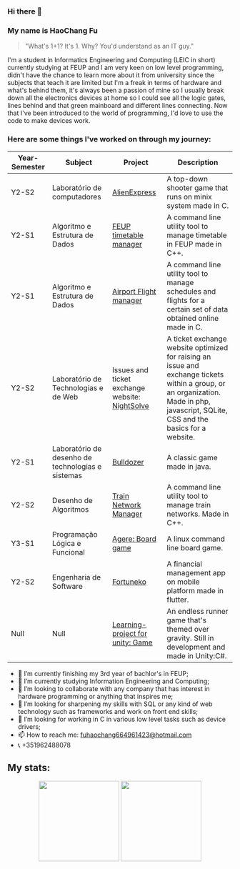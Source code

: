 ### Hi there 👋
### My name is HaoChang Fu
> "What's 1+1? It's 1. Why? You'd understand as an IT guy."

  I'm a student in Informatics Engineering and Computing (LEIC in short) currently studying at FEUP and I am very keen on low level programming, didn't have the chance to learn more about it from university since the subjects that teach it are limited but I'm a freak in terms of hardware and what's behind them, it's always been a passion of mine so I usually break down all the electronics devices at home so I could see all the logic gates, lines behind and that green mainboard and different lines connecting.
  Now that I've been introduced to the world of programming, I'd love to use the code to make devices work.
### Here are some things I've worked on through my journey:

| Year-Semester | Subject                                           | Project                                                                                  | Description                                                                                                                                                                          |
|---------------|---------------------------------------------------|------------------------------------------------------------------------------------------|--------------------------------------------------------------------------------------------------------------------------------------------------------------------------------------|
| Y2-S2         | Laboratório de computadores                       | [AlienExpress](https://github.com/unrealxinfinity/AlienExpress)                          | A top-down shooter game that runs on minix system made in C.                                                                                                                         |
| Y2-S1         | Algoritmo e Estrutura de Dados                    | [FEUP timetable manager](https://github.com/unrealxinfinity/AED1)                        | A command line utility tool to manage timetable in FEUP made in C++.                                                                                                                 |
| Y2-S1         | Algoritmo e Estrutura de Dados                    | [Airport Flight manager](https://github.com/unrealxinfinity/AEDGrupo2)                   | A command line utility tool to manage schedules and flights for a certain set of data obtained online made in C.                                                                     |
| Y2-S2         | Laboratório de Technologias e de Web              | Issues and ticket exchange website: [NightSolve](https://github.com/unrealxinfinity/LTW) | A ticket exchange website optimized for raising an issue and exchange tickets within a group, or an organization. Made in php, javascript, SQLite, CSS and the basics for a website. |
| Y2-S1         | Laboratório de desenho de technologias e sistemas | [Bulldozer](https://github.com/unrealxinfinity/LDTS)                                     | A classic game made in java.                                                                                                                                                         |
| Y2-S2         | Desenho de Algoritmos                             | [Train Network Manager](https://github.com/unrealxinfinity/DA2023)                       | A command line utility tool to manage train networks. Made in C++.                                                                                                                   |
| Y3-S1         | Programação Lógica e Funcional                    | [Agere: Board game](https://github.com/unrealxinfinity/Agere-PFL)                        | A linux command line board game.                                                                                                                                                     |
| Y2-S2         | Engenharia de Software                            | [Fortuneko](https://github.com/unrealxinfinity/ESOF)                                     | A financial management app on mobile platform made in flutter.                                                                                                                       |
| Null          | Null                                              | [Learning-project for unity: Game](https://github.com/unrealxinfinity/Learning-Projects) | An endless runner game that's themed over gravity. Still in development and made in Unity:C#.                                                                                        |


- 🎩 I’m currently finishing my 3rd year of bachlor's in FEUP;
- 🌱 I’m currently studying Information Engineering and Computing;
- 👯 I’m looking to collaborate with any company that has interest in hardware programming or anything that inspires me;
- 🤔 I’m looking for sharpening my skills with SQL or any kind of web technology such as frameworks and work on front end skills;
- 🤔 I’m looking for working in C in various low level tasks such as device drivers;
- 📫 How to reach me: fuhaochang664961423@hotmail.com
- 📞 +351962488078

## My stats:
<div align="center">
  <img height=180em src="https://github-readme-stats.vercel.app/api/top-langs/?username=unrealxinfinity&layout=compact">
  <img height=180em src="https://github-readme-stats.vercel.app/api?username=unrealxinfinity&show_icons=true&hide_border=true">
</div>
